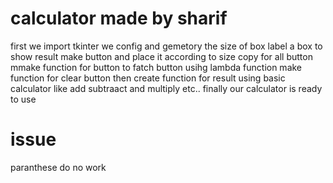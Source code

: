 # calculator made by sharif
first we import tkinter
we config and gemetory the size of box
label a box to show result
make button and place it according to size
copy for all button
mmake function for button to fatch button  usihg lambda function
make function for clear button 
then create function for result  using basic calculator like add subtraact and multiply etc..
finally  our calculator is ready to use

# issue
paranthese do no work
